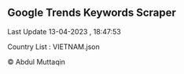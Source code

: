 

## Google Trends Keywords Scraper 
 
Last Update 13-04-2023 , 18:47:53

Country List :
VIETNAM.json



© Abdul Muttaqin 
